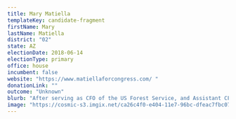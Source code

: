 ```yaml
---
title: Mary Matiella
templateKey: candidate-fragment
firstName: Mary
lastName: Matiella
district: "02"
state: AZ
electionDate: 2018-06-14
electionType: primary
office: house
incumbent: false
website: "https://www.matiellaforcongress.com/ "
donationLink: ""
outcome: "Unknown"
blurb: "After serving as CFO of the US Forest Service, and Assistant CFO of Housing and Urban Development, Dr. Matiella was nominated by President Obama to serve as Assistant Secretary of the Army. Her nomination was unanimously confirmed by the U.S. Senate. Dr. Matiella served in that capacity until her retirement in 2014. In each of these positions Dr. Matiella oversaw the development, formulation, and implementation of policies, procedures and programs for improving efficiency and effectiveness."
image: "https://cosmic-s3.imgix.net/ca26c4f0-e404-11e7-96bc-dfeac7fbc073-JD_Site_MaryMatiela_1000x600_121417.jpg"
---
```

